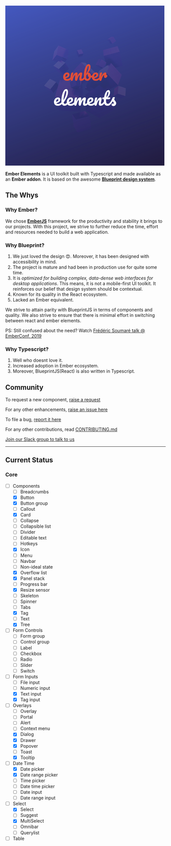 
![Logo](/tests/dummy/public/ember-elements.png)

**Ember Elements** is a UI toolkit built with Typescript and made available as an **Ember addon**. It is based on the awesome **[Blueprint design system](https://blueprintjs.com/docs)**.  


## **The Whys**

### Why Ember?

We chose **[EmberJS](https://emberjs.com/)** framework for the productivity and stability it brings to our projects. With this project, we strive to further reduce the time, effort and resources needed to build a web application.

### Why Blueprint?

1. We just loved the design 😍. Moreover, it has been designed with accessibility in mind.
2. The project is mature and had been in production use for quite some time.
3. It is *optimized for building complex, data-dense web interfaces for desktop applications*. This means, it is not a mobile-first UI toolkit. It reinforces our belief that design system should be contextual.
4. Known for its quality in the React ecosystem.
5. Lacked an Ember equivalent.

We strive to attain parity with BlueprintJS in terms of components and quality. We also strive to ensure that there is minimal effort in switching between react and ember elements.

PS: Still confused about the need? Watch [Frédéric Soumaré talk @ EmberConf, 2019](https://www.youtube.com/watch?v=O3RKLHvpUAI&t=6012s)

### Why Typescript?

1. Well who doesnt love it. 
2. Increased adoption in Ember ecosystem.
3. Moreover, BlueprintJS(React) is also written in Typescript.


## **Community**

To request a new component, [raise a request](https://github.com/dunkinbase/ember-elements/issues/new?assignees=jugaadi&labels=Type%3A+new+component+&template=new_component_request.md&title=New+component%3A+%3CSection%3E+-+%3CName%3E)

For any other enhancements, [raise an issue here](https://github.com/dunkinbase/ember-elements/issues/new?assignees=&labels=&template=feature_request.md&title=)

To file a bug, [report it here](https://github.com/dunkinbase/ember-elements/issues/new?assignees=&labels=&template=bug_report.md&title=)

For any other contributions, read [CONTRIBUTING.md](CONTRIBUTING.md)

[Join our Slack group to talk to us](https://join.slack.com/t/dunkinbase/shared_invite/enQtNTkzOTg1MzAwOTQ1LWVkNTc0YTQ3ZWJlNDZhNDNlNmU5MjMzNDczNjFkZWZjNTVkNmI5MGU0ZmMyZGY5ZmRhNmZiYmFiMmM0YTY4ZGI)

---

## Current Status

### Core
- [ ] Components
  - [ ] Breadcrumbs
  - [x] Button
  - [x] Button group
  - [ ] Callout
  - [x] Card
  - [ ] Collapse
  - [ ] Collapsible list
  - [ ] Divider
  - [ ] Editable text
  - [ ] Hotkeys
  - [x] Icon
  - [ ] Menu
  - [ ] Navbar
  - [ ] Non-ideal state
  - [x] Overflow list
  - [x] Panel stack
  - [ ] Progress bar
  - [x] Resize sensor
  - [ ] Skeleton
  - [ ] Spinner
  - [ ] Tabs
  - [x] Tag
  - [ ] Text
  - [x] Tree

- [ ] Form Controls
  - [ ] Form group
  - [ ] Control group
  - [ ] Label
  - [ ] Checkbox
  - [ ] Radio
  - [ ] Slider
  - [ ] Switch

- [ ] Form Inputs
  - [ ] File input
  - [ ] Numeric input
  - [x] Text input
  - [x] Tag input

- [ ] Overlays
  - [ ] Overlay
  - [ ] Portal
  - [ ] Alert
  - [ ] Context menu
  - [x] Dialog
  - [x] Drawer
  - [x] Popover
  - [ ] Toast
  - [x] Tooltip

- [ ] Date Time
  - [x] Date picker
  - [x] Date range picker
  - [ ] Time picker
  - [ ] Date time picker
  - [ ] Date input
  - [ ] Date range input
  
- [ ] Select
  - [x] Select
  - [ ] Suggest
  - [x] MultiSelect
  - [ ] Omnibar
  - [ ] Querylist 

- [ ] Table 
